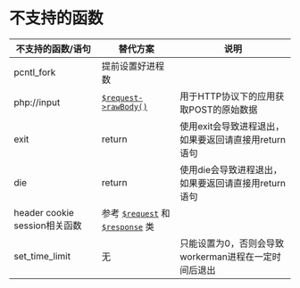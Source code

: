 
# 不支持的函数

不支持的函数/语句  | 替代方案 | 说明
----|------|----
pcntl_fork | 提前设置好进程数|
php://input | [`$request->rawBody()`](../http/request.md)| 用于HTTP协议下的应用获取POST的原始数据
exit | return | 使用exit会导致进程退出，如果要返回请直接用return语句
die | return | 使用die会导致进程退出，如果要返回请直接用return语句
header cookie session相关函数 |参考 [`$request`](../http/request.md) 和 [`$response`](../http/response.md) 类 | 
set_time_limit| 无 | 只能设置为0，否则会导致workerman进程在一定时间后退出

